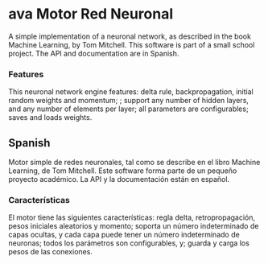 ava Motor Red Neuronal
=======================
A simple implementation of a neuronal network, as described in the book Machine Learning, by Tom Mitchell.
This software is part of a small school project. The API and documentation are in Spanish.

### Features
This neuronal network engine features: delta rule, backpropagation, initial random weights and momentum; ; support any number of hidden layers, and any number of elements per layer; all parameters are configurables; saves and loads weights.

Spanish
-------
Motor simple de redes neuronales, tal como se describe en el libro Machine Learning, de Tom Mitchell.
Este software forma parte de un pequeño proyecto académico. La API y la documentación están en español.

### Características
El motor tiene las siguientes características: regla delta, retropropagación, pesos iniciales aleatorios y momento; soporta un número indeterminado de capas ocultas, y cada capa puede tener un número indeterminado de neuronas; todos los parámetros son configurables, y; guarda y carga los pesos de las conexiones.
